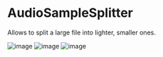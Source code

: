 # AudioSampleSplitter
 Allows to split a large file into lighter, smaller ones.

![image](https://github.com/user-attachments/assets/7a0c64fd-424c-44f6-b2d2-367aee953664)
![image](https://github.com/user-attachments/assets/55ad2193-3f16-484d-8400-24b52c68679e)
![image](https://github.com/user-attachments/assets/19c85d4a-a462-438f-bf15-2d75d1d17ed0)
